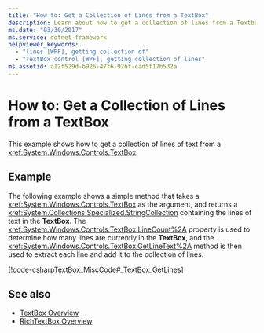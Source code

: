 ```yaml
---
title: "How to: Get a Collection of Lines from a TextBox"
description: Learn about how to get a collection of lines from a Textbox, by means of the included code example in C#.
ms.date: "03/30/2017"
ms.service: dotnet-framework
helpviewer_keywords: 
  - "lines [WPF], getting collection of"
  - "TextBox control [WPF], getting collection of lines"
ms.assetid: a12f529d-b926-47f6-92bf-cad5f17b532a
---
```

# How to: Get a Collection of Lines from a TextBox

This example shows how to get a collection of lines of text from a <xref:System.Windows.Controls.TextBox>.

## Example

The following example shows a simple method that takes a <xref:System.Windows.Controls.TextBox> as the argument, and returns a <xref:System.Collections.Specialized.StringCollection> containing the lines of text in the **TextBox**.  The <xref:System.Windows.Controls.TextBox.LineCount%2A> property is used to determine how many lines are currently in the **TextBox**, and the <xref:System.Windows.Controls.TextBox.GetLineText%2A> method is then used to extract each line and add it to the collection of lines.

[!code-csharp[TextBox_MiscCode#_TextBox_GetLines](~/samples/snippets/csharp/VS_Snippets_Wpf/TextBox_MiscCode/CSharp/Window1.xaml.cs#_textbox_getlines)]

## See also

- [TextBox Overview](textbox-overview.md)
- [RichTextBox Overview](richtextbox-overview.md)
